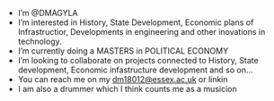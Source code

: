 -  I’m @DMAGYLA
- I’m interested in History, State Development, Economic plans of Infrastructior, Developments in engineering and other inovations in technology.
- I’m currently doing a MASTERS in POLITICAL ECONOMY
- I’m looking to collaborate on projects connected to History, State development, Economic infastructure development and so on...
- You can reach me on my dm18012@essex.ac.uk or linkin
- I am also a drummer which I think counts me as a musicion
<!---
DMAGYLA/DMAGYLA is a ✨ special ✨ repository because its `README.md` (this file) appears on your GitHub profile.
You can click the Preview link to take a look at your changes.
--->
